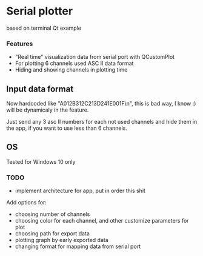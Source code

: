# Serial plotter

based on terminal Qt example

### Features

- "Real time" visualization data from serial port with QCustomPlot 
- For plotting 6 channels used ASC II data format
- Hiding and showing channels in plotting time

## Input data format

Now hardcoded like "A012B312C213D241E001F\n", this is bad way, I know :) will be dynamicaly in the feature.

Just send any 3 asc II numbers for each not used channels and hide them in the app, if you want to use less than 6 channels.

## OS
Tested for Windows 10 only

### TODO

- implement architecture for app, put in order this shit

Add options for: 
- choosing number of channels
- choosing color for each channel, and other customize parameters for plot
- choosing path for export data
- plotting graph by early exported data
- changing format for mapping data from serial port 

